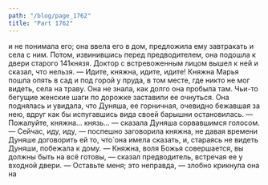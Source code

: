 ```yaml
---
path: "/blog/page_1762"
title: "Part 1762"
---
```


 и не понимала его; она ввела его в дом, предложила ему завтракать и села с ним. Потом, извинившись перед предводителем, она подошла к двери старого 141князя. Доктор с встревоженным лицом вышел к ней и сказал, что нельзя.
— Идите, княжна, идите, идите!
Княжна Марья пошла опять в сад и под горой у пруда, в том месте, где никто не мог видеть, села на траву. Она не знала, как долго она пробыла там. Чьи-то бегущие женские шаги по дорожке заставили ее очнуться. Она поднялась и увидала, что Дуняша, ее горничная, очевидно бежавшая за нею, вдруг как бы испугавшись вида своей барышни остановилась.
— Пожалуйте, княжна... князь... — сказала Дуняша сорвавшимся голосом.
— Сейчас, иду, иду, — поспешно заговорила княжна, не давая времени Дуняше договорить ей то, что̀ она имела сказать, и, стараясь не видеть Дуняши, побежала к дому.
— Княжна, воля Божья совершается, вы должны быть на всё готовы, — сказал предводитель, встречая ее у входной двери.
— Оставьте меня; это неправда, — злобно крикнула она на
